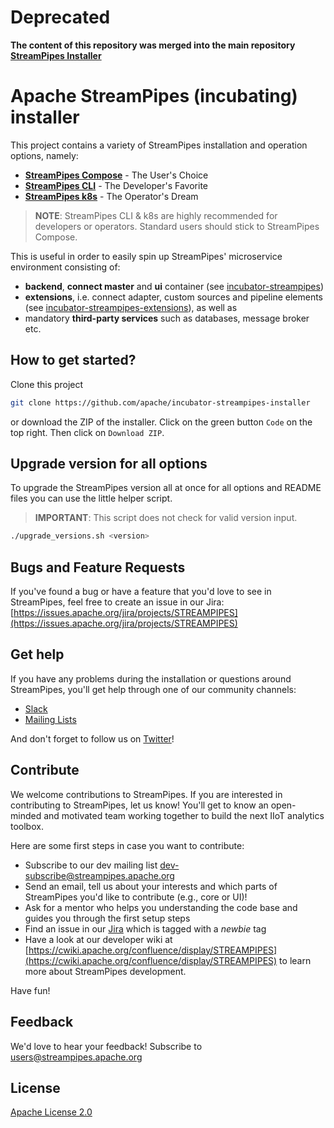 <!--
  ~ Licensed to the Apache Software Foundation (ASF) under one or more
  ~ contributor license agreements.  See the NOTICE file distributed with
  ~ this work for additional information regarding copyright ownership.
  ~ The ASF licenses this file to You under the Apache License, Version 2.0
  ~ (the "License"); you may not use this file except in compliance with
  ~ the License.  You may obtain a copy of the License at
  ~
  ~    http://www.apache.org/licenses/LICENSE-2.0
  ~
  ~ Unless required by applicable law or agreed to in writing, software
  ~ distributed under the License is distributed on an "AS IS" BASIS,
  ~ WITHOUT WARRANTIES OR CONDITIONS OF ANY KIND, either express or implied.
  ~ See the License for the specific language governing permissions and
  ~ limitations under the License.
  ~
  -->

# Deprecated
**The content of this repository was merged into the main repository  [StreamPipes Installer](https://github.com/apache/incubator-streampipes/tree/dev/installer)**



# Apache StreamPipes (incubating) installer
This project contains a variety of StreamPipes installation and operation options, namely:

* **[StreamPipes Compose](./compose)** - The User's Choice
* **[StreamPipes CLI](./cli)** - The Developer's Favorite
* **[StreamPipes k8s](./k8s)** - The Operator's Dream

> **NOTE**: StreamPipes CLI & k8s are highly recommended for developers or operators. Standard users should stick to StreamPipes Compose.

This is useful in order to easily spin up StreamPipes' microservice environment consisting of:

* **backend**, **connect master** and **ui** container (see [incubator-streampipes](https://github.com/apache/incubator-streampipes))
* **extensions**, i.e. connect adapter, custom sources and pipeline elements (see [incubator-streampipes-extensions](https://github.com/apache/incubator-streampipes-extensions)), as well as
* mandatory **third-party services** such as databases, message broker etc.

## How to get started?
Clone this project
```bash
git clone https://github.com/apache/incubator-streampipes-installer
```
or download the ZIP of the installer. Click on the green button `Code` on the top right. Then click on `Download ZIP`.

## Upgrade version for all options
To upgrade the StreamPipes version all at once for all options and README files you can use the little helper script.
> **IMPORTANT**: This script does not check for valid version input.

```bash
./upgrade_versions.sh <version>
```

## Bugs and Feature Requests

If you've found a bug or have a feature that you'd love to see in StreamPipes, feel free to create an issue in our Jira:
[https://issues.apache.org/jira/projects/STREAMPIPES](https://issues.apache.org/jira/projects/STREAMPIPES)

## Get help
If you have any problems during the installation or questions around StreamPipes, you'll get help through one of our community channels:

- [Slack](https://slack.streampipes.org)
- [Mailing Lists](https://streampipes.apache.org/mailinglists.html)

And don't forget to follow us on [Twitter](https://twitter.com/streampipes)!

## Contribute
We welcome contributions to StreamPipes. If you are interested in contributing to StreamPipes, let us know! You'll
 get to know an open-minded and motivated team working together to build the next IIoT analytics toolbox.

Here are some first steps in case you want to contribute:
* Subscribe to our dev mailing list [dev-subscribe@streampipes.apache.org](dev-subscribe@streampipes.apache.org)
* Send an email, tell us about your interests and which parts of StreamPipes you'd like to contribute (e.g., core or UI)!
* Ask for a mentor who helps you understanding the code base and guides you through the first setup steps
* Find an issue in our [Jira](https://issues.apache.org/jira/projects/STREAMPIPES) which is tagged with a _newbie_ tag
* Have a look at our developer wiki at [https://cwiki.apache.org/confluence/display/STREAMPIPES](https://cwiki.apache.org/confluence/display/STREAMPIPES) to learn more about StreamPipes development.

Have fun!

## Feedback
We'd love to hear your feedback! Subscribe to [users@streampipes.apache.org](mailto:users@streampipes.apache.org)

## License
[Apache License 2.0](LICENSE)
